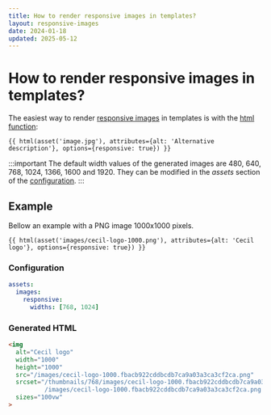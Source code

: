 ```yaml
---
title: How to render responsive images in templates?
layout: responsive-images
date: 2024-01-18
updated: 2025-05-12
---
```

# How to render responsive images in templates?

The easiest way to render [responsive images](https://developer.mozilla.org/docs/Learn/HTML/Multimedia_and_embedding/Responsive_images) in templates is with the [html function](/documentation/templates/#html):

```twig
{{ html(asset('image.jpg'), attributes={alt: 'Alternative description'}, options={responsive: true}) }}
```

:::important
The default width values of the generated images are 480, 640, 768, 1024, 1366, 1600 and 1920. They can be modified in the _assets_ section of the [configuration](/documentation/configuration/#assets-images).
:::

## Example

Bellow an example with a PNG image 1000x1000 pixels.

```twig
{{ html(asset('images/cecil-logo-1000.png'), attributes={alt: 'Cecil logo'}, options={responsive: true}) }}
```

### Configuration

```yaml
assets:
  images:
    responsive:
      widths: [768, 1024]
```

### Generated HTML

```html
<img
  alt="Cecil logo"
  width="1000"
  height="1000"
  src="/images/cecil-logo-1000.fbacb922cddbcdb7ca9a03a3ca3cf2ca.png"
  srcset="/thumbnails/768/images/cecil-logo-1000.fbacb922cddbcdb7ca9a03a3ca3cf2ca.png 768w,
          /images/cecil-logo-1000.fbacb922cddbcdb7ca9a03a3ca3cf2ca.png 1000w"
  sizes="100vw"
>
```

